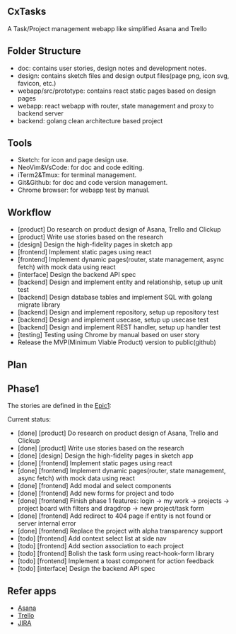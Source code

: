## CxTasks

A Task/Project management webapp like simplified Asana and Trello

## Folder Structure

- doc: contains user stories, design notes and development notes.
- design: contains sketch files and design output files(page png, icon svg, favicon, etc.)
- webapp/src/prototype: contains react static pages based on design pages
- webapp: react webapp with router, state management and proxy to backend server
- backend: golang clean architecture based project

## Tools

- Sketch: for icon and page design use.
- NeoVim&VsCode: for doc and code editing.
- iTerm2&Tmux: for terminal management.
- Git&Github: for doc and code version management.
- Chrome browser: for webapp test by manual.

## Workflow

- [product] Do research on product design of Asana, Trello and Clickup
- [product] Write use stories based on the research
- [design] Design the high-fidelity pages in sketch app
- [frontend] Implement static pages using react
- [frontend] Implement dynamic pages(router, state management, async fetch) with mock data using react
- [interface] Design the backend API spec
- [backend] Design and implement entity and relationship, setup up unit test
- [backend] Design database tables and implement SQL with golang migrate library
- [backend] Design and implement repository, setup up repository test
- [backend] Design and implement usecase, setup up usecase test
- [backend] Design and implement REST handler, setup up handler test
- [testing] Testing using Chrome by manual based on user story
- Release the MVP(Minimum Viable Product) version to public(github)

## Plan

## Phase1

The stories are defined in the [Epic1](./doc/story/epic.md):

Current status:

- [done] [product] Do research on product design of Asana, Trello and Clickup
- [done] [product] Write use stories based on the research
- [done] [design] Design the high-fidelity pages in sketch app
- [done] [frontend] Implement static pages using react
- [done] [frontend] Implement dynamic pages(router, state management, async fetch) with mock data using react
- [done] [frontend] Add modal and select components
- [done] [frontend] Add new forms for project and todo
- [done] [frontend] Finish phase 1 features: login -> my work -> projects -> project board with filters and dragdrop -> new project/task form
- [done] [frontend] Add redirect to 404 page if entity is not found or server internal error
- [done] [frontend] Replace the project with alpha transparency support
- [todo] [frontend] Add context select list at side nav
- [todo] [frontend] Add section association to each project
- [todo] [frontend] Bolish the task form using react-hook-form library
- [todo] [frontend] Implement a toast component for action feedback
- [todo] [interface] Design the backend API spec

## Refer apps

- [Asana](https://asana.com/)
- [Trello](https://trello.com/)
- [JIRA](https://www.atlassian.com/software/jira)
